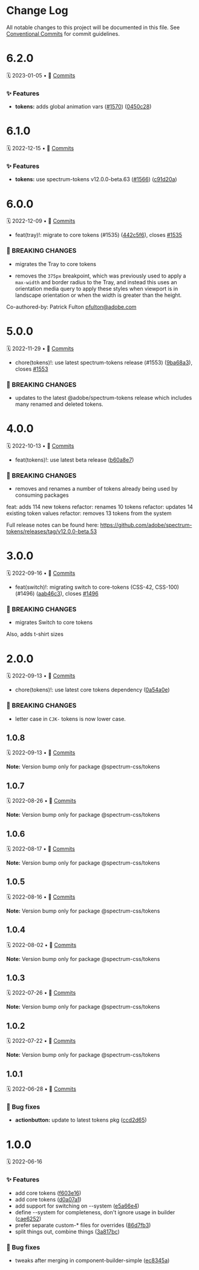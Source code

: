 # Change Log

All notable changes to this project will be documented in this file.
See [Conventional Commits](https://conventionalcommits.org) for commit guidelines.

<a name="6.2.0"></a>
# 6.2.0
🗓 2023-01-05 • 📝 [Commits](https://github.com/adobe/spectrum-css/compare/@spectrum-css/tokens@6.1.0...@spectrum-css/tokens@6.2.0)

### ✨ Features

* **tokens:** adds global animation vars ([#1570](https://github.com/adobe/spectrum-css/issues/1570)) ([0450c28](https://github.com/adobe/spectrum-css/commit/0450c28))





<a name="6.1.0"></a>
# 6.1.0
🗓 2022-12-15 • 📝 [Commits](https://github.com/adobe/spectrum-css/compare/@spectrum-css/tokens@6.0.0...@spectrum-css/tokens@6.1.0)

### ✨ Features

* **tokens:** use spectrum-tokens v12.0.0-beta.63 ([#1566](https://github.com/adobe/spectrum-css/issues/1566)) ([c91d20a](https://github.com/adobe/spectrum-css/commit/c91d20a))





<a name="6.0.0"></a>
# 6.0.0
🗓 2022-12-09 • 📝 [Commits](https://github.com/adobe/spectrum-css/compare/@spectrum-css/tokens@5.0.0...@spectrum-css/tokens@6.0.0)

* feat(tray)!: migrate to core tokens (#1535) ([442c5f6](https://github.com/adobe/spectrum-css/commit/442c5f6)), closes [#1535](https://github.com/adobe/spectrum-css/issues/1535)


### 🛑 BREAKING CHANGES

* migrates the Tray to core tokens

* removes the `375px` breakpoint, which was previously used to apply a `max-width` and border radius to the Tray, and instead this uses an orientation media query to apply these styles when viewport is in landscape orientation or when the width is greater than the height.

Co-authored-by: Patrick Fulton <pfulton@adobe.com>





<a name="5.0.0"></a>
# 5.0.0
🗓 2022-11-29 • 📝 [Commits](https://github.com/adobe/spectrum-css/compare/@spectrum-css/tokens@4.0.0...@spectrum-css/tokens@5.0.0)

* chore(tokens)!: use latest spectrum-tokens release (#1553) ([9ba68a3](https://github.com/adobe/spectrum-css/commit/9ba68a3)), closes [#1553](https://github.com/adobe/spectrum-css/issues/1553)


### 🛑 BREAKING CHANGES

* updates to the latest @adobe/spectrum-tokens release which includes many renamed and deleted tokens.





<a name="4.0.0"></a>
# 4.0.0
🗓 2022-10-13 • 📝 [Commits](https://github.com/adobe/spectrum-css/compare/@spectrum-css/tokens@3.0.0...@spectrum-css/tokens@4.0.0)

* feat(tokens)!: use latest beta release ([b60a8e7](https://github.com/adobe/spectrum-css/commit/b60a8e7))


### 🛑 BREAKING CHANGES

* removes and renames a number of tokens already being used by consuming packages

feat: adds 114 new tokens
refactor: renames 10 tokens
refactor: updates 14 existing token values
refactor: removes 13 tokens from the system

Full release notes can be found here: https://github.com/adobe/spectrum-tokens/releases/tag/v12.0.0-beta.53





<a name="3.0.0"></a>
# 3.0.0
🗓 2022-09-16 • 📝 [Commits](https://github.com/adobe/spectrum-css/compare/@spectrum-css/tokens@2.0.0...@spectrum-css/tokens@3.0.0)

* feat(switch)!: migrating switch to core-tokens (CSS-42, CSS-100) (#1496) ([aab46c3](https://github.com/adobe/spectrum-css/commit/aab46c3)), closes [#1496](https://github.com/adobe/spectrum-css/issues/1496)


### 🛑 BREAKING CHANGES

* migrates Switch to core tokens

Also, adds t-shirt sizes





<a name="2.0.0"></a>
# 2.0.0
🗓 2022-09-13 • 📝 [Commits](https://github.com/adobe/spectrum-css/compare/@spectrum-css/tokens@1.0.8...@spectrum-css/tokens@2.0.0)

* chore(tokens)!: use latest core tokens dependency ([0a54a0e](https://github.com/adobe/spectrum-css/commit/0a54a0e))


### 🛑 BREAKING CHANGES

* letter case in `CJK-` tokens is now lower case.





<a name="1.0.8"></a>
## 1.0.8
🗓 2022-09-13 • 📝 [Commits](https://github.com/adobe/spectrum-css/compare/@spectrum-css/tokens@1.0.7...@spectrum-css/tokens@1.0.8)

**Note:** Version bump only for package @spectrum-css/tokens





<a name="1.0.7"></a>
## 1.0.7
🗓 2022-08-26 • 📝 [Commits](https://github.com/adobe/spectrum-css/compare/@spectrum-css/tokens@1.0.6...@spectrum-css/tokens@1.0.7)

**Note:** Version bump only for package @spectrum-css/tokens





<a name="1.0.6"></a>
## 1.0.6
🗓 2022-08-17 • 📝 [Commits](https://github.com/adobe/spectrum-css/compare/@spectrum-css/tokens@1.0.5...@spectrum-css/tokens@1.0.6)

**Note:** Version bump only for package @spectrum-css/tokens





<a name="1.0.5"></a>
## 1.0.5
🗓 2022-08-16 • 📝 [Commits](https://github.com/adobe/spectrum-css/compare/@spectrum-css/tokens@1.0.4...@spectrum-css/tokens@1.0.5)

**Note:** Version bump only for package @spectrum-css/tokens





<a name="1.0.4"></a>
## 1.0.4
🗓 2022-08-02 • 📝 [Commits](https://github.com/adobe/spectrum-css/compare/@spectrum-css/tokens@1.0.3...@spectrum-css/tokens@1.0.4)

**Note:** Version bump only for package @spectrum-css/tokens





<a name="1.0.3"></a>
## 1.0.3
🗓 2022-07-26 • 📝 [Commits](https://github.com/adobe/spectrum-css/compare/@spectrum-css/tokens@1.0.2...@spectrum-css/tokens@1.0.3)

**Note:** Version bump only for package @spectrum-css/tokens





<a name="1.0.2"></a>
## 1.0.2
🗓 2022-07-22 • 📝 [Commits](https://github.com/adobe/spectrum-css/compare/@spectrum-css/tokens@1.0.1...@spectrum-css/tokens@1.0.2)

**Note:** Version bump only for package @spectrum-css/tokens





<a name="1.0.1"></a>
## 1.0.1
🗓 2022-06-28 • 📝 [Commits](https://github.com/adobe/spectrum-css/compare/@spectrum-css/tokens@1.0.0...@spectrum-css/tokens@1.0.1)

### 🐛 Bug fixes

* **actionbutton:** update to latest tokens pkg ([ccd2d65](https://github.com/adobe/spectrum-css/commit/ccd2d65))





<a name="1.0.0"></a>
# 1.0.0
🗓 2022-06-16

### ✨ Features

* add core tokens ([f603e16](https://github.com/adobe/spectrum-css/commit/f603e16))
* add core tokens ([d0a07a1](https://github.com/adobe/spectrum-css/commit/d0a07a1))
* add support for switching on --system ([e5a66e4](https://github.com/adobe/spectrum-css/commit/e5a66e4))
* define --system for completeness, don't ignore usage in builder ([cae6252](https://github.com/adobe/spectrum-css/commit/cae6252))
* prefer separate custom-* files for overrides ([86d7fb3](https://github.com/adobe/spectrum-css/commit/86d7fb3))
* split things out, combine things ([3a817bc](https://github.com/adobe/spectrum-css/commit/3a817bc))


### 🐛 Bug fixes

* tweaks after merging in component-builder-simple ([ec8345a](https://github.com/adobe/spectrum-css/commit/ec8345a))
